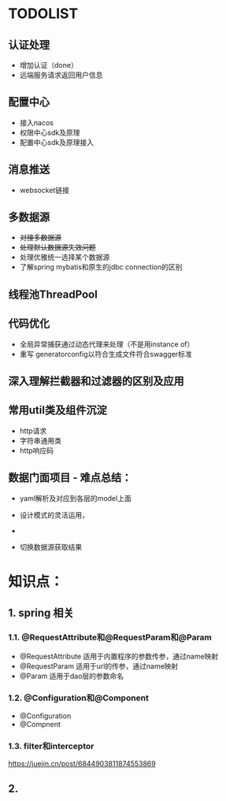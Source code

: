 # TODOLIST

## 认证处理

- 增加认证（done）
- 远端服务请求返回用户信息

## 配置中心

- 接入nacos
- 权限中心sdk及原理
- 配置中心sdk及原理接入

## 消息推送

- websocket链接

## 多数据源

- ~~对接多数据源~~
- ~~处理默认数据源失效问题~~
- 处理优雅统一选择某个数据源
- 了解spring mybatis和原生的jdbc connection的区别

## 线程池ThreadPool

## 代码优化

- 全局异常捕获通过动态代理来处理（不是用instance of）
- 重写 generatorconfig以符合生成文件符合swagger标准

## 深入理解拦截器和过滤器的区别及应用

## 常用util类及组件沉淀

- http请求
- 字符串通用类
- http响应码

## 数据门面项目 - 难点总结：

- yaml解析及对应到各层的model上面

- 设计模式的灵活运用，

- 

- 切换数据源获取结果

  

# 知识点：

## 1. spring 相关

### 1.1. @RequestAttribute和@RequestParam和@Param

- @RequestAttribute 适用于内置程序的参数传参，通过name映射
- @RequestParam 适用于url的传参，通过name映射
- @Param 适用于dao层的参数命名

### 1.2. @Configuration和@Component

- @Configuration
- @Compnent

### 1.3. filter和interceptor

https://juejin.cn/post/6844903811874553869

## 2. 



## 
